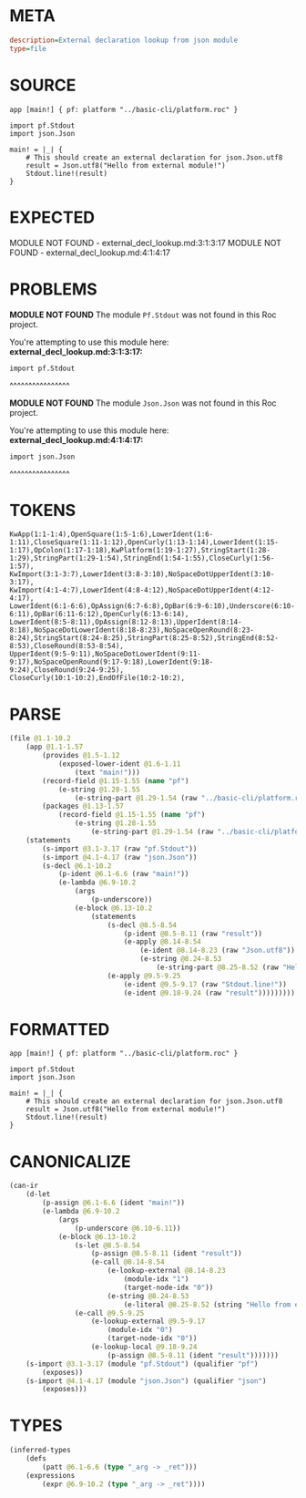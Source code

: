 # META
~~~ini
description=External declaration lookup from json module
type=file
~~~
# SOURCE
~~~roc
app [main!] { pf: platform "../basic-cli/platform.roc" }

import pf.Stdout
import json.Json

main! = |_| {
    # This should create an external declaration for json.Json.utf8
    result = Json.utf8("Hello from external module!")
    Stdout.line!(result)
}
~~~
# EXPECTED
MODULE NOT FOUND - external_decl_lookup.md:3:1:3:17
MODULE NOT FOUND - external_decl_lookup.md:4:1:4:17
# PROBLEMS
**MODULE NOT FOUND**
The module `Pf.Stdout` was not found in this Roc project.

You're attempting to use this module here:
**external_decl_lookup.md:3:1:3:17:**
```roc
import pf.Stdout
```
^^^^^^^^^^^^^^^^


**MODULE NOT FOUND**
The module `Json.Json` was not found in this Roc project.

You're attempting to use this module here:
**external_decl_lookup.md:4:1:4:17:**
```roc
import json.Json
```
^^^^^^^^^^^^^^^^


# TOKENS
~~~zig
KwApp(1:1-1:4),OpenSquare(1:5-1:6),LowerIdent(1:6-1:11),CloseSquare(1:11-1:12),OpenCurly(1:13-1:14),LowerIdent(1:15-1:17),OpColon(1:17-1:18),KwPlatform(1:19-1:27),StringStart(1:28-1:29),StringPart(1:29-1:54),StringEnd(1:54-1:55),CloseCurly(1:56-1:57),
KwImport(3:1-3:7),LowerIdent(3:8-3:10),NoSpaceDotUpperIdent(3:10-3:17),
KwImport(4:1-4:7),LowerIdent(4:8-4:12),NoSpaceDotUpperIdent(4:12-4:17),
LowerIdent(6:1-6:6),OpAssign(6:7-6:8),OpBar(6:9-6:10),Underscore(6:10-6:11),OpBar(6:11-6:12),OpenCurly(6:13-6:14),
LowerIdent(8:5-8:11),OpAssign(8:12-8:13),UpperIdent(8:14-8:18),NoSpaceDotLowerIdent(8:18-8:23),NoSpaceOpenRound(8:23-8:24),StringStart(8:24-8:25),StringPart(8:25-8:52),StringEnd(8:52-8:53),CloseRound(8:53-8:54),
UpperIdent(9:5-9:11),NoSpaceDotLowerIdent(9:11-9:17),NoSpaceOpenRound(9:17-9:18),LowerIdent(9:18-9:24),CloseRound(9:24-9:25),
CloseCurly(10:1-10:2),EndOfFile(10:2-10:2),
~~~
# PARSE
~~~clojure
(file @1.1-10.2
	(app @1.1-1.57
		(provides @1.5-1.12
			(exposed-lower-ident @1.6-1.11
				(text "main!")))
		(record-field @1.15-1.55 (name "pf")
			(e-string @1.28-1.55
				(e-string-part @1.29-1.54 (raw "../basic-cli/platform.roc"))))
		(packages @1.13-1.57
			(record-field @1.15-1.55 (name "pf")
				(e-string @1.28-1.55
					(e-string-part @1.29-1.54 (raw "../basic-cli/platform.roc"))))))
	(statements
		(s-import @3.1-3.17 (raw "pf.Stdout"))
		(s-import @4.1-4.17 (raw "json.Json"))
		(s-decl @6.1-10.2
			(p-ident @6.1-6.6 (raw "main!"))
			(e-lambda @6.9-10.2
				(args
					(p-underscore))
				(e-block @6.13-10.2
					(statements
						(s-decl @8.5-8.54
							(p-ident @8.5-8.11 (raw "result"))
							(e-apply @8.14-8.54
								(e-ident @8.14-8.23 (raw "Json.utf8"))
								(e-string @8.24-8.53
									(e-string-part @8.25-8.52 (raw "Hello from external module!")))))
						(e-apply @9.5-9.25
							(e-ident @9.5-9.17 (raw "Stdout.line!"))
							(e-ident @9.18-9.24 (raw "result")))))))))
~~~
# FORMATTED
~~~roc
app [main!] { pf: platform "../basic-cli/platform.roc" }

import pf.Stdout
import json.Json

main! = |_| {
	# This should create an external declaration for json.Json.utf8
	result = Json.utf8("Hello from external module!")
	Stdout.line!(result)
}
~~~
# CANONICALIZE
~~~clojure
(can-ir
	(d-let
		(p-assign @6.1-6.6 (ident "main!"))
		(e-lambda @6.9-10.2
			(args
				(p-underscore @6.10-6.11))
			(e-block @6.13-10.2
				(s-let @8.5-8.54
					(p-assign @8.5-8.11 (ident "result"))
					(e-call @8.14-8.54
						(e-lookup-external @8.14-8.23
							(module-idx "1")
							(target-node-idx "0"))
						(e-string @8.24-8.53
							(e-literal @8.25-8.52 (string "Hello from external module!")))))
				(e-call @9.5-9.25
					(e-lookup-external @9.5-9.17
						(module-idx "0")
						(target-node-idx "0"))
					(e-lookup-local @9.18-9.24
						(p-assign @8.5-8.11 (ident "result")))))))
	(s-import @3.1-3.17 (module "pf.Stdout") (qualifier "pf")
		(exposes))
	(s-import @4.1-4.17 (module "json.Json") (qualifier "json")
		(exposes)))
~~~
# TYPES
~~~clojure
(inferred-types
	(defs
		(patt @6.1-6.6 (type "_arg -> _ret")))
	(expressions
		(expr @6.9-10.2 (type "_arg -> _ret"))))
~~~
